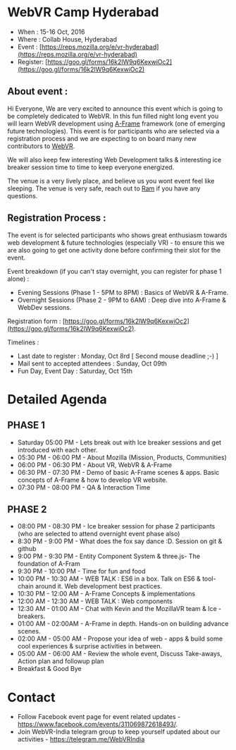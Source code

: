 # WebVR Camp Hyderabad

* When    : 15-16 Oct, 2016
* Where   : Collab House, Hyderabad
* Event   : [https://reps.mozilla.org/e/vr-hyderabad](https://reps.mozilla.org/e/vr-hyderabad)
* Register: [https://goo.gl/forms/16k2lW9q6KexwiOc2](https://goo.gl/forms/16k2lW9q6KexwiOc2)

## About event :

Hi Everyone, We are very excited to announce this event which is going to be completely dedicated to WebVR. In this fun filled night long event you will learn WebVR development using [A-Frame](https://aframe.io) framework (one of emerging future technologies). This event is for participants who are selected via a registration process and we are expecting to on board many new contributors to [WebVR](https://gurumukhi.wordpress.com/2016/09/21/a-frame-for-vr-development-on-web/). 

We will also keep few interesting Web Development talks & interesting ice breaker session time to time to keep everyone energized.

The venue is a very lively place, and believe us you wont event feel like sleeping. The venue is very safe, reach out to [Ram](vaishnav.rd@gmail.com) if you have any questions.

## Registration Process :

The event is for selected participants who shows great enthusiasm towards web development & future technologies (especially VR) - to ensure this we are also going to get one activity done before confirming their slot for the event. 
 
Event breakdown (if you can't stay overnight, you can register for phase 1 alone) :
* Evening Sessions (Phase 1 - 5PM to 8PM) : Basics of WebVR & A-Frame.
* Overnight Sessions (Phase 2 - 9PM to 6AM) : Deep dive into A-Frame & WebDev sessions.

Registration form : [https://goo.gl/forms/16k2lW9q6KexwiOc2](https://goo.gl/forms/16k2lW9q6KexwiOc2).

Timelines :
* Last date to register : Monday, Oct 8rd [ Second mouse deadline ;-) ]
* Mail sent to accepted attendees : Sunday, Oct 09th
* Fun Day, Event Day : Saturday, Oct 15th

# Detailed Agenda

## PHASE 1

* Saturday 05:00 PM - 
    Lets break out with Ice breaker sessions and get introduced with each other.
* 05:30 PM - 06:00 PM - 
    About Mozilla (Mission, Products, Communities)
* 06:00 PM - 06:30 PM - 
    About VR, WebVR & A-Frame
* 06:30 PM - 07:30 PM - 
    Demo of basic A-Frame scenes & apps.
    Basic concepts of A-Frame & how to develop VR website.
* 07:30 PM - 08:00 PM - QA & Interaction Time
 
## PHASE 2

* 08:00 PM - 08:30 PM - 
    Ice breaker session for phase 2 participants (who are selected to attend overnight event phase also)
* 8:30 PM - 9:00 PM - 
    What does the fox say dance :D.
    Session on git & github
* 9:00 PM - 9:30 PM - 
    Entity Component System & three.js- The foundation of A-Fram
* 9:30 PM - 10:00 PM - 
    Time for fun and food
* 10:00 PM - 10:30 AM - 
  WEB TALK : ES6 in a box. 
   Talk on ES6 & tool-chain around it.
   Web development best practices.
* 10:30 PM - 12:00 AM - 
    A-Frame Concepts & implementations
* 12:00 AM - 12:30 AM - 
  WEB TALK : Web components
* 12:30 AM - 01:00 AM - 
  Chat with Kevin and the MozillaVR team & Ice - breakers. 
* 01:00 AM - 02:00AM - 
  A-Frame in depth.
  Hands-on on building advance scenes.
* 02:00 AM - 05:00 AM - 
  Propose your idea of web - apps & build some cool experiences & surprise activities in between.
* 05:00 AM - 06:00 AM - 
    Review the whole event, Discuss Take-aways, Action plan and followup plan
* Breakfast & Good Bye

# Contact

* Follow Facebook event page for event related updates - https://www.facebook.com/events/311069872618493/.
* Join WebVR-India telegram group to keep yourself updated about our activities - https://telegram.me/WebVRIndia
